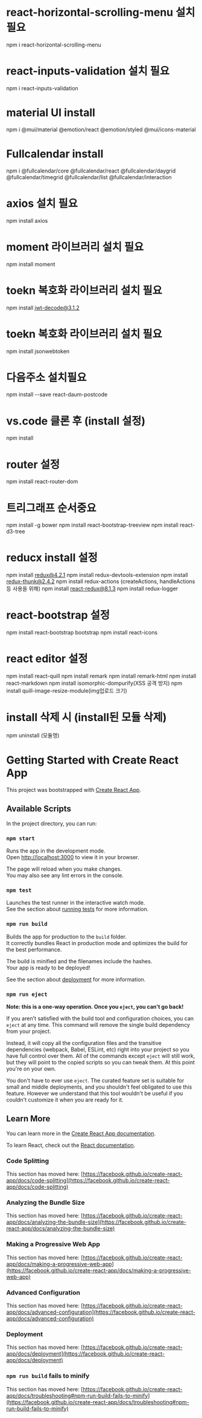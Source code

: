 # react-horizontal-scrolling-menu 설치 필요
npm i react-horizontal-scrolling-menu

# react-inputs-validation 설치 필요
npm i react-inputs-validation 

# material UI install
npm i @mui/material @emotion/react @emotion/styled @mui/icons-material

# Fullcalendar install
npm i @fullcalendar/core @fullcalendar/react @fullcalendar/daygrid @fullcalendar/timegrid @fullcalendar/list @fullcalendar/interaction

# axios 설치 필요
npm install axios

# moment 라이브러리 설치 필요
npm install moment

# toekn 복호화 라이브러리 설치 필요
npm install jwt-decode@3.1.2

# toekn 복호화 라이브러리 설치 필요
npm install jsonwebtoken

# 다음주소 설치필요
npm install --save react-daum-postcode

# vs.code 클론 후 (install 설정) 
npm install

# router 설정 
npm install react-router-dom

# 트리그래프 순서중요

npm install -g bower
npm install react-bootstrap-treeview
npm install react-d3-tree

# reducx install 설정 
npm install redux@4.2.1
npm install redux-devtools-extension
npm install redux-thunk@2.4.2
npm install redux-actions  (createActions, handleActions 등 사용을 위해)
npm install react-redux@8.1.3
npm install redux-logger

# react-bootstrap 설정 
npm install react-bootstrap bootstrap
npm install react-icons

# react editor 설정
npm install react-quill
npm install remark
npm install remark-html
npm install react-markdown
npm install isomorphic-dompurify(XSS 공격 방지)
npm install quill-image-resize-module(img업로드 크기)

# install 삭제 시 (install된 모듈 삭제)
npm uninstall (모듈명) 

# Getting Started with Create React App

This project was bootstrapped with [Create React App](https://github.com/facebook/create-react-app).

## Available Scripts

In the project directory, you can run:

### `npm start`

Runs the app in the development mode.\
Open [http://localhost:3000](http://localhost:3000) to view it in your browser.

The page will reload when you make changes.\
You may also see any lint errors in the console.

### `npm test`

Launches the test runner in the interactive watch mode.\
See the section about [running tests](https://facebook.github.io/create-react-app/docs/running-tests) for more information.

### `npm run build`

Builds the app for production to the `build` folder.\
It correctly bundles React in production mode and optimizes the build for the best performance.

The build is minified and the filenames include the hashes.\
Your app is ready to be deployed!

See the section about [deployment](https://facebook.github.io/create-react-app/docs/deployment) for more information.

### `npm run eject`

**Note: this is a one-way operation. Once you `eject`, you can't go back!**

If you aren't satisfied with the build tool and configuration choices, you can `eject` at any time. This command will remove the single build dependency from your project.

Instead, it will copy all the configuration files and the transitive dependencies (webpack, Babel, ESLint, etc) right into your project so you have full control over them. All of the commands except `eject` will still work, but they will point to the copied scripts so you can tweak them. At this point you're on your own.

You don't have to ever use `eject`. The curated feature set is suitable for small and middle deployments, and you shouldn't feel obligated to use this feature. However we understand that this tool wouldn't be useful if you couldn't customize it when you are ready for it.

## Learn More

You can learn more in the [Create React App documentation](https://facebook.github.io/create-react-app/docs/getting-started).

To learn React, check out the [React documentation](https://reactjs.org/).

### Code Splitting

This section has moved here: [https://facebook.github.io/create-react-app/docs/code-splitting](https://facebook.github.io/create-react-app/docs/code-splitting)

### Analyzing the Bundle Size

This section has moved here: [https://facebook.github.io/create-react-app/docs/analyzing-the-bundle-size](https://facebook.github.io/create-react-app/docs/analyzing-the-bundle-size)

### Making a Progressive Web App

This section has moved here: [https://facebook.github.io/create-react-app/docs/making-a-progressive-web-app](https://facebook.github.io/create-react-app/docs/making-a-progressive-web-app)

### Advanced Configuration

This section has moved here: [https://facebook.github.io/create-react-app/docs/advanced-configuration](https://facebook.github.io/create-react-app/docs/advanced-configuration)

### Deployment

This section has moved here: [https://facebook.github.io/create-react-app/docs/deployment](https://facebook.github.io/create-react-app/docs/deployment)

### `npm run build` fails to minify

This section has moved here: [https://facebook.github.io/create-react-app/docs/troubleshooting#npm-run-build-fails-to-minify](https://facebook.github.io/create-react-app/docs/troubleshooting#npm-run-build-fails-to-minify)
